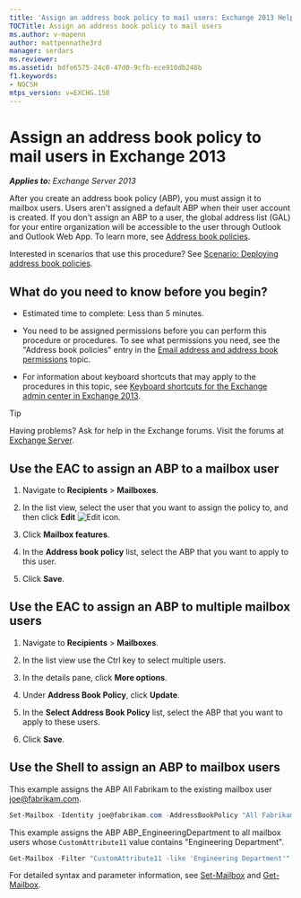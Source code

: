 ```yaml
---
title: 'Assign an address book policy to mail users: Exchange 2013 Help'
TOCTitle: Assign an address book policy to mail users
ms.author: v-mapenn
author: mattpennathe3rd
manager: serdars
ms.reviewer:
ms.assetid: bdfe6575-24c0-47d0-9cfb-ece910db248b
f1.keywords:
- NOCSH
mtps_version: v=EXCHG.150
---
```


# Assign an address book policy to mail users in Exchange 2013

_**Applies to:** Exchange Server 2013_

After you create an address book policy (ABP), you must assign it to mailbox users. Users aren't assigned a default ABP when their user account is created. If you don't assign an ABP to a user, the global address list (GAL) for your entire organization will be accessible to the user through Outlook and Outlook Web App. To learn more, see [Address book policies](address-book-policies-exchange-2013-help.md).

Interested in scenarios that use this procedure? See [Scenario: Deploying address book policies](scenario-deploying-address-book-policies-exchange-2013-help.md).

## What do you need to know before you begin?

- Estimated time to complete: Less than 5 minutes.

- You need to be assigned permissions before you can perform this procedure or procedures. To see what permissions you need, see the "Address book policies" entry in the [Email address and address book permissions](email-address-and-address-book-permissions-exchange-2013-help.md) topic.

- For information about keyboard shortcuts that may apply to the procedures in this topic, see [Keyboard shortcuts for the Exchange admin center in Exchange 2013](keyboard-shortcuts-in-the-exchange-admin-center-2013-help.md).

> [!TIP]
> Having problems? Ask for help in the Exchange forums. Visit the forums at [Exchange Server](https://go.microsoft.com/fwlink/p/?linkId=60612).

## Use the EAC to assign an ABP to a mailbox user

1. Navigate to **Recipients** \> **Mailboxes**.

2. In the list view, select the user that you want to assign the policy to, and then click **Edit** ![Edit icon](images/ITPro_EAC_EditIcon.gif).

3. Click **Mailbox features**.

4. In the **Address book policy** list, select the ABP that you want to apply to this user.

5. Click **Save**.

## Use the EAC to assign an ABP to multiple mailbox users

1. Navigate to **Recipients** \> **Mailboxes**.

2. In the list view use the Ctrl key to select multiple users.

3. In the details pane, click **More options**.

4. Under **Address Book Policy**, click **Update**.

5. In the **Select Address Book Policy** list, select the ABP that you want to apply to these users.

6. Click **Save**.

## Use the Shell to assign an ABP to mailbox users

This example assigns the ABP All Fabrikam to the existing mailbox user joe@fabrikam.com.

```powershell
Set-Mailbox -Identity joe@fabrikam.com -AddressBookPolicy "All Fabrikam"
```

This example assigns the ABP ABP_EngineeringDepartment to all mailbox users whose `CustomAttribute11` value contains "Engineering Department".

```powershell
Get-Mailbox -Filter "CustomAttribute11 -like 'Engineering Department'" | Set-Mailbox -AddressBookPolicy ABP_EngineeringDepartment
```

For detailed syntax and parameter information, see [Set-Mailbox](https://docs.microsoft.com/powershell/module/exchange/set-mailbox) and [Get-Mailbox](https://docs.microsoft.com/powershell/module/exchange/get-mailbox).
